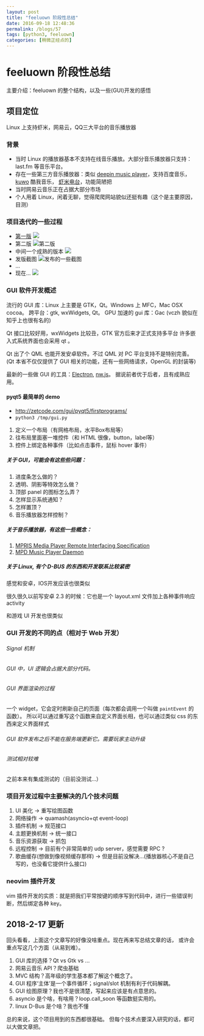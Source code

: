 ```yaml
---
layout: post
title: "feeluown 阶段性总结"
date: 2016-09-18 12:48:36 
permalink: /blogs/57
tags: [python3, feeluown]
categories: [稍微正经点的]
---
```

# feeluown 阶段性总结

主要介绍：feeluown 的整个结构，以及一些(GUI)开发的感悟
## 项目定位
Linux 上支持虾米，网易云，QQ三大平台的音乐播放器
### 背景
- 当时 Linux 的播放器基本不支持在线音乐播放。大部分音乐播放器只支持：last.fm 等音乐平台。
- 存在一些第三方音乐播放器：类似 [deepin music player](https://github.com/linuxdeepin/deepin-music)，支持百度音乐，
  [kuwo](https://github.com/LiuLang/kwplayer) 酷我音乐，
  [虾米电台](http://forum.ubuntu.org.cn/viewtopic.php?f=74&t=380947)，功能简陋把
- 当时网易云音乐正在占据大部分市场
- 个人用着 Linux，闲着无聊，觉得爬爬网站貌似还挺有趣（这个是主要原因，目测）

### 项目迭代的一些过程
- [第一版](https://www.oschina.net/code/snippet_1244912_46250)
  ![](https://static.oschina.net/uploads/code/201503/13025515_Siqt.jpg)
- 第二版
  ![第二版](https://static.oschina.net/uploads/code/201503/30075430_zmtx.png)
- 中间一个成熟的版本
  ![](https://bbs.deepin.org/data/attachment/forum/201511/10/222309uoxxo25xw515zpxt.png)
- 发版截图
  ![发布的一些截图](http://7xnn7w.com1.z0.glb.clouddn.com/feeluown-history.jpeg)
- ...
- 现在...
  ![](https://cloud.githubusercontent.com/assets/4962134/17672685/235ae556-6350-11e6-98c6-1f18051e5da1.png)

### GUI 软件开发概述
流行的 GUI 库：Linux 上主要是 GTK，Qt。Windows 上 MFC，Mac OSX cocoa。
跨平台：gtk, wxWidgets, Qt。
GPU 加速的 gui 库：Gac (vczh 貌似在知乎上也很有名的)

Qt 接口比较好用，wxWidgets 比较丑，GTK 官方后来才正式支持多平台
许多嵌入式系统界面也会采用 qt 。

Qt 出了个 QML 也能开发安卓软件。不过 QML 对 PC 平台支持不是特别完善。
(Qt 本省不仅仅提供了 GUI 相关的功能，还有一些网络请求，OpenGL 的封装等)

最新的一些做 GUI 的工具：[Electron](https://github.com/electron/electron), [nw.js](https://github.com/nwjs/nw.js/)。
据说前者优于后者，且有成熟应用。

#### pyqt5 最简单的 demo
- http://zetcode.com/gui/pyqt5/firstprograms/
- `python3 /tmp/gui.py`
1. 定义一个布局（有网格布局，水平Box布局等）
2. 往布局里面塞一堆控件（和 HTML 很像，button，label等）
3. 控件上绑定各种事件（比如点击事件，鼠标 hover 事件）

##### 关于 GUI，可能会有这些些问题：
1. 进度条怎么做的？
2. 透明、阴影等特效怎么做？
3. 顶部 panel 的图标怎么弄？
4. 怎样显示系统通知？
5. 怎样置顶？
6. 音乐播放器怎样控制？

##### 关于音乐播放器，有这些一些概念：
1. [MPRIS Media Player Remote Interfacing Specification](https://specifications.freedesktop.org/mpris-spec/latest/)
2. [MPD Music Player Daemon](https://www.musicpd.org/)

##### 关于 Linux, 有个 D-BUS 的东西和开发联系比较紧密
感觉和安卓，IOS开发应该也很类似

很久很久以前写安卓 2.3 的时候：它也是一个 layout.xml 文件加上各种事件响应 activity

和游戏 UI 开发也很类似

### GUI 开发的不同的点（相对于 Web 开发）
###### Signal 机制
###### GUI 中，UI 逻辑会占据大部分代码。
###### GUI 界面渲染的过程
一个 widget，它会定时刷新自己的页面（每次都会调用一个叫做 `paintEvent` 的函数）。
所以可以通过重写这个函数来自定义界面长相，也可以通过类似 css 的东西来定义界面样式

###### GUI 软件发布之后不能在服务端更新它。需要玩家主动升级
###### 测试相对较难
之前本来有集成测试的（目前没测试...）

### 项目开发过程中主要解决的几个技术问题
1. UI 美化 -> 重写绘图函数
2. 网络操作 -> quamash(asyncio+qt event-loop)
3. 插件机制 -> 规范接口
4. 主题更换机制 -> 统一接口
5. 音乐资源获取 -> 抓包
6. 远程控制 -> 目前有个非常简单的 udp server，感觉需要 RPC ?
7. 歌曲缓存(想做到像视频缓存那样) -> 但是目前没解决...(播放器核心不是自己写的，也没看它提供什么接口)

### neovim 插件开发
vim 插件开发的实质：就是把我们平常按键的顺序写到代码中，进行一些错误判断，然后绑定各种 key。

## 2018-2-17 更新
回头看看，上面这个文章写的好像没啥重点。现在再来写总结文章的话，
或许会重点写这几个方面（从易到难）。

1. GUI 库的选择？Qt vs Gtk vs ...
2. 网易云音乐 API？爬虫基础
2. MVC 结构？高年级的学生基本都了解这个概念了。
1. GUI 程序‘主体’是一个事件循环；signal/slot 机制有利于代码解耦。
2. GUI 绘图原理？我也不是很清楚，写起来应该是有点意思的。
3. asyncio 是个啥，有啥用？loop.call_soon 等函数挺实用的。
4. linux D-Bus 是个啥？我也不懂

总的来说，这个项目用到的东西都很基础。
但每个技术点要深入研究的话，都可以大做文章把。
